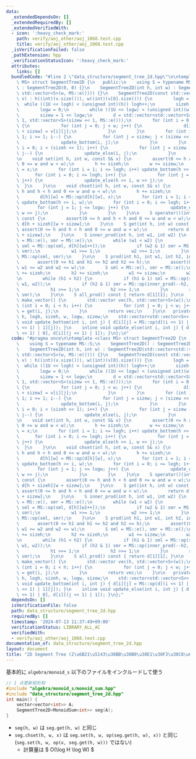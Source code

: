 ```yaml
---
data:
  _extendedDependsOn: []
  _extendedRequiredBy: []
  _extendedVerifiedWith:
  - icon: ':heavy_check_mark:'
    path: verify/aoj_other/aoj_1068.test.cpp
    title: verify/aoj_other/aoj_1068.test.cpp
  _isVerificationFailed: false
  _pathExtension: hpp
  _verificationStatusIcon: ':heavy_check_mark:'
  attributes:
    links: []
  bundledCode: "#line 2 \"data_structure/segment_tree_2d.hpp\"\n\ntemplate <class\
    \ MS> struct SegmentTree2D {\n   public:\n    using S = typename MS::S;\n    SegmentTree2D()\
    \ : SegmentTree2D(0, 0) {}\n    SegmentTree2D(int h, int w) : SegmentTree2D(std::vector<std::vector<S>>(h,\
    \ std::vector<S>(w, MS::e()))) {}\n    SegmentTree2D(const std::vector<std::vector<S>>&\
    \ v) : h((int)(v.size())), w((int)(v[0].size())) {\n        logh = 0;\n      \
    \  while ((1U << logh) < (unsigned int)(h)) logh++;\n        sizeh = 1 << logh;\n\
    \        logw = 0;\n        while ((1U << logw) < (unsigned int)(w)) logw++;\n\
    \        sizew = 1 << logw;\n        d = std::vector<std::vector<S>>(sizeh <<\
    \ 1, std::vector<S>(sizew << 1, MS::e()));\n        for (int i = 0; i < h; i++)\
    \ {\n            for (int j = 0; j < w; j++) {\n                d[i + sizeh][j\
    \ + sizew] = v[i][j];\n            }\n        }\n        for (int i = sizeh -\
    \ 1; i >= 1; i--) {\n            for (int j = sizew; j < (sizew << 1); j++) {\n\
    \                update_bottom(i, j);\n            }\n        }\n        for (int\
    \ i = 0; i < (sizeh << 1); i++) {\n            for (int j = sizew - 1; j >= 1;\
    \ j--) {\n                update_else(i, j);\n            }\n        }\n    }\n\
    \n    void set(int h, int w, const S& x) {\n        assert(0 <= h and h < h and\
    \ 0 <= w and w < w);\n        h += sizeh;\n        w += sizew;\n        d[h][w]\
    \ = x;\n        for (int i = 1; i <= logh; i++) update_bottom(h >> i, w);\n  \
    \      for (int i = 0; i <= logh; i++) {\n            for (int j = 1; j <= logw;\
    \ j++) {\n                update_else(h >> i, w >> j);\n            }\n      \
    \  }\n    }\n\n    void chset(int h, int w, const S& x) {\n        assert(0 <=\
    \ h and h < h and 0 <= w and w < w);\n        h += sizeh;\n        w += sizew;\n\
    \        d[h][w] = MS::op(d[h][w], x);\n        for (int i = 1; i <= logh; i++)\
    \ update_bottom(h >> i, w);\n        for (int i = 0; i <= logh; i++) {\n     \
    \       for (int j = 1; j <= logw; j++) {\n                update_else(h >> i,\
    \ w >> j);\n            }\n        }\n    }\n\n    S operator()(int h, int w)\
    \ const {\n        assert(0 <= h and h < h and 0 <= w and w < w);\n        return\
    \ d[h + sizeh][w + sizew];\n    }\n\n    S get(int h, int w) const {\n       \
    \ assert(0 <= h and h < h and 0 <= w and w < w);\n        return d[h + sizeh][w\
    \ + sizew];\n    }\n\n    S inner_prod(int h, int w1, int w2) {\n        S sml\
    \ = MS::e(), smr = MS::e();\n        while (w1 < w2) {\n            if (w1 & 1)\
    \ sml = MS::op(sml, d[h][w1++]);\n            if (w2 & 1) smr = MS::op(d[h][--w2],\
    \ smr);\n            w1 >>= 1;\n            w2 >>= 1;\n        }\n        return\
    \ MS::op(sml, smr);\n    }\n\n    S prod(int h1, int w1, int h2, int w2) {\n \
    \       assert(0 <= h1 and h1 <= h2 and h2 <= h);\n        assert(0 <= w1 and\
    \ w1 <= w2 and w2 <= w);\n        S sml = MS::e(), smr = MS::e();\n        h1\
    \ += sizeh;\n        h2 += sizeh;\n        w1 += sizew;\n        w2 += sizew;\n\
    \n        while (h1 < h2) {\n            if (h1 & 1) sml = MS::op(sml, inner_prod(h1++,\
    \ w1, w2));\n            if (h2 & 1) smr = MS::op(inner_prod(--h2, w1, w2), smr);\n\
    \            h1 >>= 1;\n            h2 >>= 1;\n        }\n        return MS::op(sml,\
    \ smr);\n    }\n\n    S all_prod() const { return d[1][1]; }\n\n    std::vector<std::vector<S>>\
    \ make_vector() {\n        std::vector vec(h, std::vector<S>(w));\n        for\
    \ (int i = 0; i < h; i++) {\n            for (int j = 0; j < w; j++) vec[i][j]\
    \ = get(i, j);\n        }\n        return vec;\n    }\n\n   private:\n    int\
    \ h, logh, sizeh, w, logw, sizew;\n    std::vector<std::vector<S>> d;\n    inline\
    \ void update_bottom(int i, int j) { d[i][j] = MS::op(d[(i << 1) | 0][j], d[(i\
    \ << 1) | 1][j]); }\n    inline void update_else(int i, int j) { d[i][j] = MS::op(d[i][(j\
    \ << 1) | 0], d[i][(j << 1) | 1]); }\n};\n"
  code: "#pragma once\n\ntemplate <class MS> struct SegmentTree2D {\n   public:\n\
    \    using S = typename MS::S;\n    SegmentTree2D() : SegmentTree2D(0, 0) {}\n\
    \    SegmentTree2D(int h, int w) : SegmentTree2D(std::vector<std::vector<S>>(h,\
    \ std::vector<S>(w, MS::e()))) {}\n    SegmentTree2D(const std::vector<std::vector<S>>&\
    \ v) : h((int)(v.size())), w((int)(v[0].size())) {\n        logh = 0;\n      \
    \  while ((1U << logh) < (unsigned int)(h)) logh++;\n        sizeh = 1 << logh;\n\
    \        logw = 0;\n        while ((1U << logw) < (unsigned int)(w)) logw++;\n\
    \        sizew = 1 << logw;\n        d = std::vector<std::vector<S>>(sizeh <<\
    \ 1, std::vector<S>(sizew << 1, MS::e()));\n        for (int i = 0; i < h; i++)\
    \ {\n            for (int j = 0; j < w; j++) {\n                d[i + sizeh][j\
    \ + sizew] = v[i][j];\n            }\n        }\n        for (int i = sizeh -\
    \ 1; i >= 1; i--) {\n            for (int j = sizew; j < (sizew << 1); j++) {\n\
    \                update_bottom(i, j);\n            }\n        }\n        for (int\
    \ i = 0; i < (sizeh << 1); i++) {\n            for (int j = sizew - 1; j >= 1;\
    \ j--) {\n                update_else(i, j);\n            }\n        }\n    }\n\
    \n    void set(int h, int w, const S& x) {\n        assert(0 <= h and h < h and\
    \ 0 <= w and w < w);\n        h += sizeh;\n        w += sizew;\n        d[h][w]\
    \ = x;\n        for (int i = 1; i <= logh; i++) update_bottom(h >> i, w);\n  \
    \      for (int i = 0; i <= logh; i++) {\n            for (int j = 1; j <= logw;\
    \ j++) {\n                update_else(h >> i, w >> j);\n            }\n      \
    \  }\n    }\n\n    void chset(int h, int w, const S& x) {\n        assert(0 <=\
    \ h and h < h and 0 <= w and w < w);\n        h += sizeh;\n        w += sizew;\n\
    \        d[h][w] = MS::op(d[h][w], x);\n        for (int i = 1; i <= logh; i++)\
    \ update_bottom(h >> i, w);\n        for (int i = 0; i <= logh; i++) {\n     \
    \       for (int j = 1; j <= logw; j++) {\n                update_else(h >> i,\
    \ w >> j);\n            }\n        }\n    }\n\n    S operator()(int h, int w)\
    \ const {\n        assert(0 <= h and h < h and 0 <= w and w < w);\n        return\
    \ d[h + sizeh][w + sizew];\n    }\n\n    S get(int h, int w) const {\n       \
    \ assert(0 <= h and h < h and 0 <= w and w < w);\n        return d[h + sizeh][w\
    \ + sizew];\n    }\n\n    S inner_prod(int h, int w1, int w2) {\n        S sml\
    \ = MS::e(), smr = MS::e();\n        while (w1 < w2) {\n            if (w1 & 1)\
    \ sml = MS::op(sml, d[h][w1++]);\n            if (w2 & 1) smr = MS::op(d[h][--w2],\
    \ smr);\n            w1 >>= 1;\n            w2 >>= 1;\n        }\n        return\
    \ MS::op(sml, smr);\n    }\n\n    S prod(int h1, int w1, int h2, int w2) {\n \
    \       assert(0 <= h1 and h1 <= h2 and h2 <= h);\n        assert(0 <= w1 and\
    \ w1 <= w2 and w2 <= w);\n        S sml = MS::e(), smr = MS::e();\n        h1\
    \ += sizeh;\n        h2 += sizeh;\n        w1 += sizew;\n        w2 += sizew;\n\
    \n        while (h1 < h2) {\n            if (h1 & 1) sml = MS::op(sml, inner_prod(h1++,\
    \ w1, w2));\n            if (h2 & 1) smr = MS::op(inner_prod(--h2, w1, w2), smr);\n\
    \            h1 >>= 1;\n            h2 >>= 1;\n        }\n        return MS::op(sml,\
    \ smr);\n    }\n\n    S all_prod() const { return d[1][1]; }\n\n    std::vector<std::vector<S>>\
    \ make_vector() {\n        std::vector vec(h, std::vector<S>(w));\n        for\
    \ (int i = 0; i < h; i++) {\n            for (int j = 0; j < w; j++) vec[i][j]\
    \ = get(i, j);\n        }\n        return vec;\n    }\n\n   private:\n    int\
    \ h, logh, sizeh, w, logw, sizew;\n    std::vector<std::vector<S>> d;\n    inline\
    \ void update_bottom(int i, int j) { d[i][j] = MS::op(d[(i << 1) | 0][j], d[(i\
    \ << 1) | 1][j]); }\n    inline void update_else(int i, int j) { d[i][j] = MS::op(d[i][(j\
    \ << 1) | 0], d[i][(j << 1) | 1]); }\n};"
  dependsOn: []
  isVerificationFile: false
  path: data_structure/segment_tree_2d.hpp
  requiredBy: []
  timestamp: '2024-07-13 11:37:49+09:00'
  verificationStatus: LIBRARY_ALL_AC
  verifiedWith:
  - verify/aoj_other/aoj_1068.test.cpp
documentation_of: data_structure/segment_tree_2d.hpp
layout: document
title: "2D Segment Tree (2\u6B21\u5143\u30BB\u30B0\u30E1\u30F3\u30C8\u6728)"
---
```


基本的に `algebra/monoid_s` 以下のファイルをインクルードして使う

```cpp
// 1 点更新矩形和
#include "algebra/monoid_s/monoid_sum.hpp"
#include "data_structure/segment_tree_2d.hpp"
int main() {
    vector<vector<int>> A;
    SegmentTree2D<MonoidSum<int>> seg(A);
}
```

- `seg(h, w)` は `seg.get(h, w)` と同じ
- `seg.chset(h, w, x)` は `seg.set(h, w, op(seg.get(h, w), x))` と同じ (`seg.set(h, w, op(x, seg.get(h, w)))` ではない)
    - 計算量は $ O(\log H \log W) $
